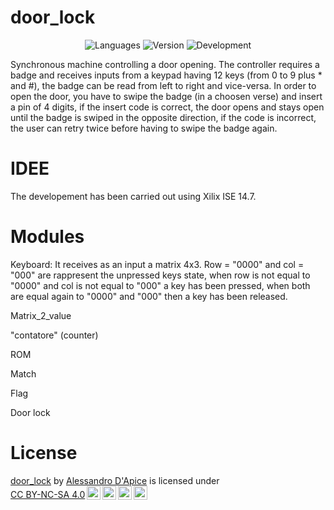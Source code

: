 # door_lock
<p align="center">
 <img alt="Languages" src="https://img.shields.io/badge/language-VHDL-blue">
 <img alt="Version" src="https://img.shields.io/badge/version-1.0-blue"/>
  <img alt="Development" src="https://img.shields.io/badge/development-terminated-brightgreen"/>   
</p>

Synchronous machine controlling a door opening.
The controller requires a badge and receives inputs from a keypad having 12 keys (from 0 to 9 plus * and #), the badge can be read from left to right and vice-versa.
In order to open the door, you have to swipe the badge (in a choosen verse) and insert a pin of 4 digits, if the insert code is correct, the door opens and stays open until the badge is swiped in the opposite direction, if the code is incorrect, the user can retry twice before having to swipe the badge again.

# IDEE
The developement has been carried out using Xilix ISE 14.7.

# Modules

Keyboard: It receives as an input a matrix 4x3. Row = "0000" and col = "000" are rappresent the unpressed keys state, when row is not equal to "0000" and col is not equal to "000" a key has been pressed, when both are equal again to "0000" and "000" then a key has been released.

Matrix_2_value

"contatore" (counter)

ROM

Match

Flag

Door lock

# License 

<p xmlns:cc="http://creativecommons.org/ns#" xmlns:dct="http://purl.org/dc/terms/"><a property="dct:title" rel="cc:attributionURL" href="https://github.com/alessda/door_lock">door_lock</a> by <a rel="cc:attributionURL dct:creator" property="cc:attributionName" href="https://github.com/alessda">Alessandro D'Apice</a> is licensed under <a href="https://creativecommons.org/licenses/by-nc-sa/4.0/?ref=chooser-v1" target="_blank" rel="license noopener noreferrer" style="display:inline-block;">CC BY-NC-SA 4.0<img style="height:22px!important;margin-left:3px;vertical-align:text-bottom;" src="https://mirrors.creativecommons.org/presskit/icons/cc.svg?ref=chooser-v1"><img style="height:22px!important;margin-left:3px;vertical-align:text-bottom;" src="https://mirrors.creativecommons.org/presskit/icons/by.svg?ref=chooser-v1"><img style="height:22px!important;margin-left:3px;vertical-align:text-bottom;" src="https://mirrors.creativecommons.org/presskit/icons/nc.svg?ref=chooser-v1"><img style="height:22px!important;margin-left:3px;vertical-align:text-bottom;" src="https://mirrors.creativecommons.org/presskit/icons/sa.svg?ref=chooser-v1"></a></p>
